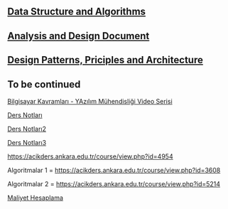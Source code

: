 
## [Data Structure and Algorithms](DataStrucrureAlgorithms)

## [Analysis and Design Document](AnalysisDesignDocument)

## [Design Patterns, Priciples and Architecture](DesignPatternsPrinciplesArchitecture)

## __To be continued__



[Bilgisayar Kavramları - YAzılım Mühendisliği Video Serisi](https://www.youtube.com/watch?v=pUGHbEGQj0g&list=PLh9ECzBB8tJOmOydGaV7xr9h13ooEjBkV)


[Ders Notları](https://akademik.adu.edu.tr/fakulte/muhendislik/personel/sbasarici/dersler)

[Ders Notları2](https://www.e-adys.com/adys/OpenCourse/Course/Yaz%C4%B1l%C4%B1m_M%C3%BChendisli%C4%9Fi/105)

[Ders Notları3](https://drive.google.com/drive/folders/1wG-qzZsrQywm3vnDu5wh8X4v0__LXcpj)


https://acikders.ankara.edu.tr/course/view.php?id=4954


Algoritmalar 1 = https://acikders.ankara.edu.tr/course/view.php?id=3608

Algoritmalar 2 = https://acikders.ankara.edu.tr/course/view.php?id=5214


[Maliyet Hesaplama](https://www.youtube.com/watch?v=Lk7N1zd7Mv8&list=PLh9ECzBB8tJOmOydGaV7xr9h13ooEjBkV&index=26)



